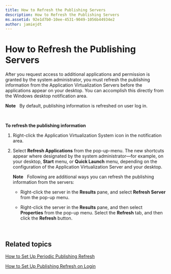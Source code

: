 ```yaml
---
title: How to Refresh the Publishing Servers
description: How to Refresh the Publishing Servers
ms.assetid: 92e1d7b0-10ee-4531-9049-1056b44934e2
author: jamiejdt
---
```


# How to Refresh the Publishing Servers


After you request access to additional applications and permission is granted by the system administrator, you must refresh the publishing information from the Application Virtualization Servers before the applications appear on your desktop. You can accomplish this directly from the Windows desktop notification area.

**Note**  
By default, publishing information is refreshed on user log in.

 

**To refresh the publishing information**

1.  Right-click the Application Virtualization System icon in the notification area.

2.  Select **Refresh Applications** from the pop-up-menu. The new shortcuts appear where designated by the system administrator—for example, on your desktop, **Start** menu, or **Quick Launch** menu, depending on the configuration of the Application Virtualization Server and your desktop.

    **Note**  
    Following are additional ways you can refresh the publishing information from the servers:

    -   Right-click the server in the **Results** pane, and select **Refresh Server** from the pop-up menu.

    -   Right-click the server in the **Results** pane, and then select **Properties** from the pop-up menu. Select the **Refresh** tab, and then click the **Refresh** button.

     

## Related topics


[How to Set Up Periodic Publishing Refresh](how-to-set-up-periodic-publishing-refresh.md)

[How to Set Up Publishing Refresh on Login](how-to-set-up-publishing-refresh-on-login.md)

 

 





